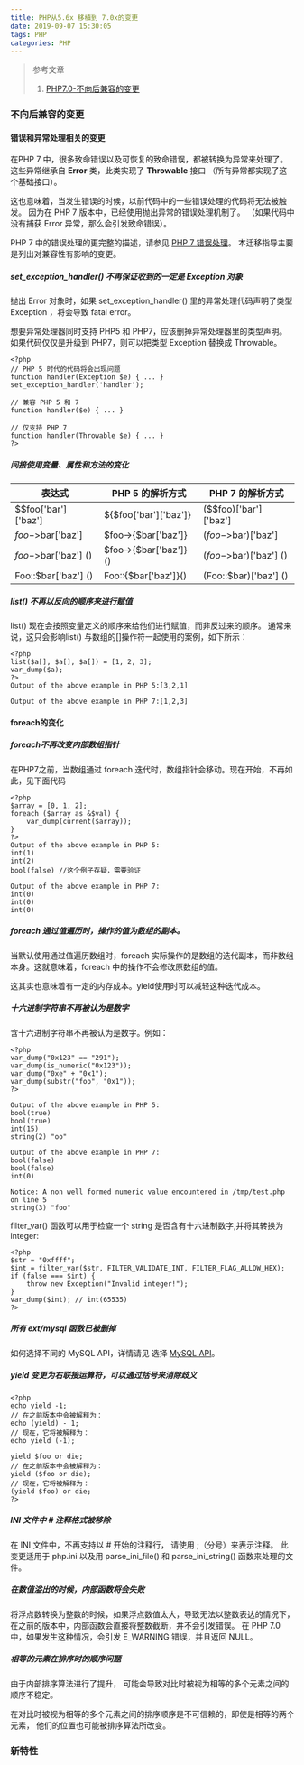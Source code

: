 ```yaml
---
title: PHP从5.6x 移植到 7.0x的变更
date: 2019-09-07 15:30:05
tags: PHP 
categories: PHP
---
```


> 参考文章
> 1. [PHP7.0-不向后兼容的变更](https://www.php.net/manual/zh/migration70.incompatible.php)
### 不向后兼容的变更
#### 错误和异常处理相关的变更
在PHP 7 中，很多致命错误以及可恢复的致命错误，都被转换为异常来处理了。 这些异常继承自 **Error** 类，此类实现了 **Throwable** 接口 （所有异常都实现了这个基础接口）。

这也意味着，当发生错误的时候，以前代码中的一些错误处理的代码将无法被触发。 因为在 PHP 7 版本中，已经使用抛出异常的错误处理机制了。 （如果代码中没有捕获 Error 异常，那么会引发致命错误）。

PHP 7 中的错误处理的更完整的描述，请参见 [PHP 7 错误处理](https://www.php.net/manual/zh/language.errors.php7.php)。 本迁移指导主要是列出对兼容性有影响的变更。

##### set_exception_handler() 不再保证收到的一定是 Exception 对象

抛出 Error 对象时，如果 set_exception_handler() 里的异常处理代码声明了类型 Exception ，将会导致 fatal error。

想要异常处理器同时支持 PHP5 和 PHP7，应该删掉异常处理器里的类型声明。如果代码仅仅是升级到 PHP7，则可以把类型 Exception 替换成 Throwable。


```
<?php
// PHP 5 时代的代码将会出现问题
function handler(Exception $e) { ... }
set_exception_handler('handler');

// 兼容 PHP 5 和 7
function handler($e) { ... }

// 仅支持 PHP 7
function handler(Throwable $e) { ... }
?>
```

##### 间接使用变量、属性和方法的变化
表达式 | PHP 5 的解析方式 | PHP 7 的解析方式
---|---|---
$$foo['bar']['baz'] | ${$foo['bar']['baz']} | ($$foo)['bar']['baz'] |
$foo->$bar['baz'] | $foo->{$bar['baz']} | ($foo->$bar)['baz'] |
$foo->$bar['baz'] () | $foo->{$bar['baz']}() | ($foo->$bar)['baz'] () |
Foo::$bar['baz'] () | Foo::{$bar['baz']}() | (Foo::$bar)['baz'] () |

##### list() 不再以反向的顺序来进行赋值
list() 现在会按照变量定义的顺序来给他们进行赋值，而非反过来的顺序。 通常来说，这只会影响list() 与数组的[]操作符一起使用的案例，如下所示：
```
<?php
list($a[], $a[], $a[]) = [1, 2, 3];
var_dump($a);
?>
Output of the above example in PHP 5:[3,2,1]

Output of the above example in PHP 7:[1,2,3]
```

#### foreach的变化
##### foreach不再改变内部数组指针
在PHP7之前，当数组通过 foreach 迭代时，数组指针会移动。现在开始，不再如此，见下面代码
```
<?php
$array = [0, 1, 2];
foreach ($array as &$val) {
    var_dump(current($array));
}
?>
Output of the above example in PHP 5:
int(1)
int(2)
bool(false) //这个例子存疑，需要验证

Output of the above example in PHP 7:
int(0)
int(0)
int(0)
```

##### foreach 通过值遍历时，操作的值为数组的副本。
当默认使用通过值遍历数组时，foreach 实际操作的是数组的迭代副本，而非数组本身。这就意味着，foreach 中的操作不会修改原数组的值。

这其实也意味着有一定的内存成本。yield使用时可以减轻这种迭代成本。

##### 十六进制字符串不再被认为是数字
含十六进制字符串不再被认为是数字。例如：
```
<?php
var_dump("0x123" == "291");
var_dump(is_numeric("0x123"));
var_dump("0xe" + "0x1");
var_dump(substr("foo", "0x1"));
?>

Output of the above example in PHP 5:
bool(true)
bool(true)
int(15)
string(2) "oo"

Output of the above example in PHP 7:
bool(false)
bool(false)
int(0)

Notice: A non well formed numeric value encountered in /tmp/test.php on line 5
string(3) "foo"
```
filter_var() 函数可以用于检查一个 string 是否含有十六进制数字,并将其转换为integer:
```
<?php
$str = "0xffff";
$int = filter_var($str, FILTER_VALIDATE_INT, FILTER_FLAG_ALLOW_HEX);
if (false === $int) {
    throw new Exception("Invalid integer!");
}
var_dump($int); // int(65535)
?>
```

##### 所有 ext/mysql 函数已被删掉
如何选择不同的 MySQL API，详情请见 选择 [MySQL API](https://www.php.net/manual/zh/mysqlinfo.api.choosing.php)。

##### yield 变更为右联接运算符，可以通过括号来消除歧义
```
<?php
echo yield -1;
// 在之前版本中会被解释为：
echo (yield) - 1;
// 现在，它将被解释为：
echo yield (-1);

yield $foo or die;
// 在之前版本中会被解释为：
yield ($foo or die);
// 现在，它将被解释为：
(yield $foo) or die;
?>
```

##### INI 文件中 # 注释格式被移除
在 INI 文件中，不再支持以 # 开始的注释行， 请使用 ;（分号）来表示注释。 此变更适用于 php.ini 以及用 parse_ini_file() 和 parse_ini_string() 函数来处理的文件。

##### 在数值溢出的时候，内部函数将会失败
将浮点数转换为整数的时候，如果浮点数值太大，导致无法以整数表达的情况下， 在之前的版本中，内部函数会直接将整数截断，并不会引发错误。 在 PHP 7.0 中，如果发生这种情况，会引发 E_WARNING 错误，并且返回 NULL。

##### 相等的元素在排序时的顺序问题
由于内部排序算法进行了提升， 可能会导致对比时被视为相等的多个元素之间的顺序不稳定。

在对比时被视为相等的多个元素之间的排序顺序是不可信赖的，即使是相等的两个元素， 他们的位置也可能被排序算法所改变。

### 新特性